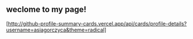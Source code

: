 ## weclome to my page!

[http://github-profile-summary-cards.vercel.app/api/cards/profile-details?username=asiagorczyca&theme=radical]
